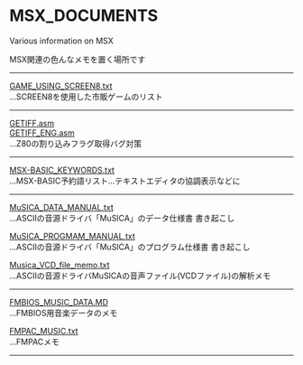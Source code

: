 # MSX_DOCUMENTS
Various information on MSX

MSX関連の色んなメモを置く場所です

- - - -

[GAME_USING_SCREEN8.txt][1]  
...SCREEN8を使用した市販ゲームのリスト

- - - -

[GETIFF.asm][2]  
[GETIFF_ENG.asm][3]  
...Z80の割り込みフラグ取得バグ対策

- - - -

[MSX-BASIC_KEYWORDS.txt][4]  
...MSX-BASIC予約語リスト...テキストエディタの協調表示などに

- - - -

[MuSICA_DATA_MANUAL.txt][5]  
...ASCIIの音源ドライバ「MuSICA」のデータ仕様書 書き起こし

[MuSICA_PROGMAM_MANUAL.txt][6]  
...ASCIIの音源ドライバ「MuSICA」のプログラム仕様書 書き起こし

[Musica_VCD_file_memo.txt][7]  
...ASCIIの音源ドライバMuSICAの音声ファイル(VCDファイル)の解析メモ

- - - -

[FMBIOS_MUSIC_DATA.MD][8]  
...FMBIOS用音楽データのメモ

[FMPAC_MUSIC.txt][9]  
...FMPACメモ

- - - -

[1]:GAME_USING_SCREEN8.txt
[2]:GETIFF.asm
[3]:GETIFF_ENG.asm
[4]:MSX-BASIC_KEYWORDS.txt
[5]:MuSICA_DATA_MANUAL.txt
[6]:MuSICA_PROGMAM_MANUAL.txt
[7]:Musica_VCD_file_memo.txt
[8]:FMBIOS_MUSIC_DATA.MD
[9]:FMPAC_MUSIC.txt
